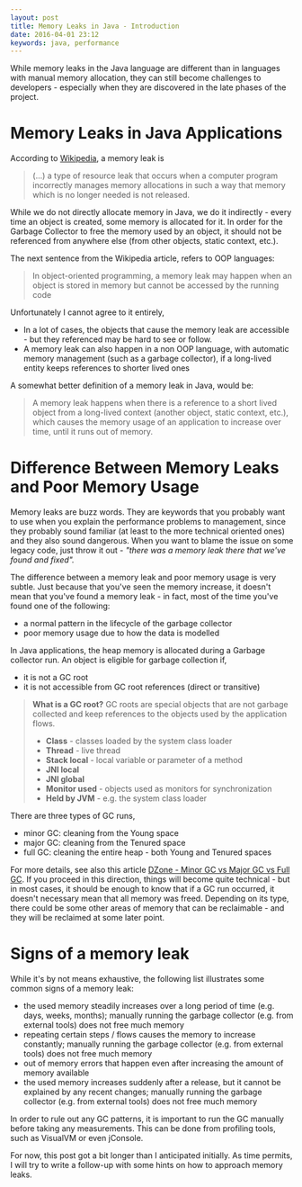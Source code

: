 ```yaml
---
layout: post
title: Memory Leaks in Java - Introduction
date: 2016-04-01 23:12
keywords: java, performance
---
```


While memory leaks in the Java language are different than in languages with
manual memory allocation, they can still become challenges to developers -
especially when they are discovered in the late phases of the project. 

<!-- more -->

# Memory Leaks in Java Applications
According to [Wikipedia](https://en.wikipedia.org/wiki/Memory_leak), a memory
leak is

> (...) a type of resource leak that occurs when a computer program
> incorrectly manages memory allocations in such a way that memory which is no
> longer needed is not released. 

While we do not directly allocate memory in Java, we do it indirectly - every
time an object is created, some memory is allocated for it. In order for the
Garbage Collector to free the memory used by an object, it should not be
referenced from anywhere else (from other objects, static context, etc.).

The next sentence from the Wikipedia article, refers to OOP languages:

> In object-oriented programming, a memory leak may happen when an object is
> stored in memory but cannot be accessed by the running code

Unfortunately I cannot agree to it entirely,

- In a lot of cases, the objects that cause the memory leak are accessible -
  but they referenced may be hard to see or follow.
- A memory leak can also happen in a non OOP language, with automatic memory
  management (such as a garbage collector), if a long-lived entity keeps
  references to shorter lived ones

A somewhat better definition of a memory leak in Java, would be:

> A memory leak happens when there is a reference to a short lived object from
> a long-lived context (another object, static context, etc.), which causes
> the memory usage of an application to increase over time, until it runs out
> of memory. 

# Difference Between Memory Leaks and Poor Memory Usage
Memory leaks are buzz words. They are keywords that you probably want to use
when you explain the performance problems to management, since they probably
sound familiar (at least to the more technical oriented ones) and they also
sound dangerous. When you want to blame the issue on some legacy code, just
throw it out - *"there was a memory leak there that we've found and fixed".*

The difference between a memory leak and poor memory usage is very subtle.
Just because that you've seen the memory increase, it doesn't mean that you've
found a memory leak - in fact, most of the time you've found one of the
following:

- a normal pattern in the lifecycle of the garbage collector
- poor memory usage due to how the data is modelled

In Java applications, the heap memory is allocated during a Garbage collector
run. An object is eligible for garbage collection if,

- it is not a GC root
- it is not accessible from GC root references (direct or transitive)

> **What is a GC root?** 
> GC roots are special objects that are not garbage collected and keep
> references to the objects used by the application flows. 
>
> - **Class** - classes loaded by the system class loader
> - **Thread** - live thread
> - **Stack local** - local variable or parameter of a method
> - **JNI local**
> - **JNI global**
> - **Monitor used** - objects used as monitors for synchronization
> - **Held by JVM** - e.g. the system class loader

There are three types of GC runs,

- minor GC: cleaning from the Young space
- major GC: cleaning from the Tenured space
- full GC: cleaning the entire heap - both Young and Tenured spaces

For more details, see also this article [DZone - Minor GC vs Major GC vs Full
GC](https://dzone.com/articles/minor-gc-vs-major-gc-vs-full). If you proceed
in this direction, things will become quite technical - but in most cases, it
should be enough to know that if a GC run occurred, it doesn't necessary mean
that all memory was freed. Depending on its type, there could be some other
areas of memory that can be reclaimable - and they will be reclaimed at some
later point.

# Signs of a memory leak
While it's by not means exhaustive, the following list illustrates some 
common signs of a memory leak:

- the used memory steadily increases over a long period of time (e.g. days,
  weeks, months); manually running the garbage collector (e.g. from external
tools) does not free much memory
- repeating certain steps / flows causes the memory to increase constantly;
  manually running the garbage collector (e.g. from external tools) does not
free much memory
- out of memory errors that happen even after increasing the amount of memory
  available
- the used memory increases suddenly after a release, but it cannot be
  explained by any recent changes; manually running the garbage collector
(e.g. from external tools) does not free much memory

In order to rule out any GC patterns, it is important to run the GC manually
before taking any measurements. This can be done from profiling tools, such as
VisualVM or even jConsole.

For now, this post got a bit longer than I anticipated initially. As time
permits, I will try to write a follow-up with some hints on how to approach
memory leaks.

